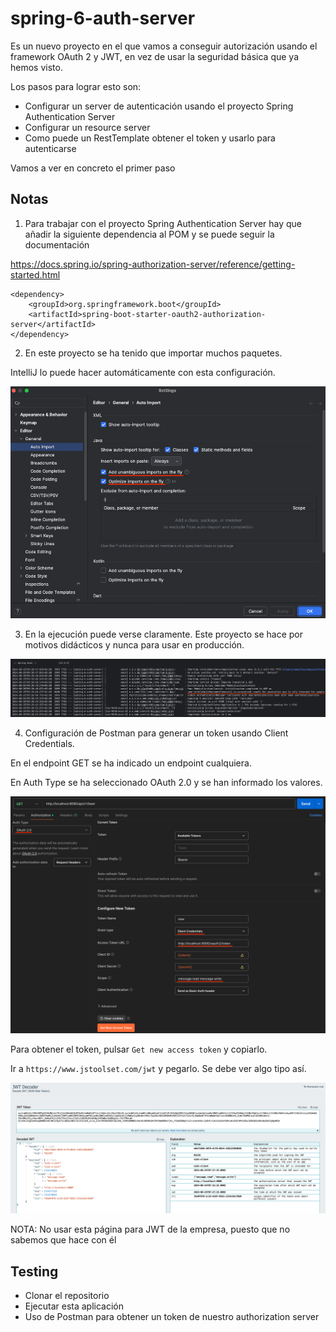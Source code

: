# spring-6-auth-server

Es un nuevo proyecto en el que vamos a conseguir autorización usando el framework OAuth 2 y JWT, en vez de usar la seguridad básica que ya hemos visto.

Los pasos para lograr esto son:

- Configurar un server de autenticación usando el proyecto Spring Authentication Server
- Configurar un resource server
- Como puede un RestTemplate obtener el token y usarlo para autenticarse

Vamos a ver en concreto el primer paso

## Notas

1. Para trabajar con el proyecto Spring Authentication Server hay que añadir la siguiente dependencia al POM y se puede seguir la documentación

https://docs.spring.io/spring-authorization-server/reference/getting-started.html

```
<dependency>
    <groupId>org.springframework.boot</groupId>
    <artifactId>spring-boot-starter-oauth2-authorization-server</artifactId>
</dependency>
```

2. En este proyecto se ha tenido que importar muchos paquetes.

IntelliJ lo puede hacer automáticamente con esta configuración.

![alt AutoImport](../images/15-IntelliJ-AutoImport.png)

3. En la ejecución puede verse claramente. Este proyecto se hace por motivos didácticos y nunca para usar en producción. 

![alt AutoImport](../images/16-Authorization-Server-Execution.png)

4. Configuración de Postman para generar un token usando Client Credentials.

En el endpoint GET se ha indicado un endpoint cualquiera.

En Auth Type se ha seleccionado OAuth 2.0 y se han informado los valores.

![alt AutoImport](../images/17-Postman-GetToken-Oauth2.png)

Para obtener el token, pulsar `Get new access token` y copiarlo.

Ir a `https://www.jstoolset.com/jwt` y pegarlo. Se debe ver algo tipo así.

![alt AutoImport](../images/18-JWT-Decoder.png)

NOTA: No usar esta página para JWT de la empresa, puesto que no sabemos que hace con él

## Testing

- Clonar el repositorio
- Ejecutar esta aplicación
- Uso de Postman para obtener un token de nuestro authorization server